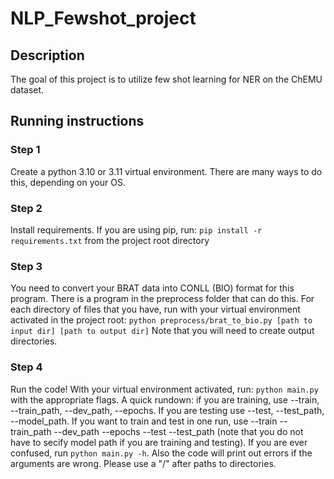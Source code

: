 # NLP_Fewshot_project
## Description
The goal of this project is to utilize few shot learning for NER on the ChEMU dataset.
## Running instructions
### Step 1
Create a python 3.10 or 3.11 virtual environment. There are many ways to do this, depending on your OS.
### Step 2
Install requirements. If you are using pip, run:
```pip install -r requirements.txt```
from the project root directory
### Step 3
You need to convert your BRAT data into CONLL (BIO) format for this program. There is a program in the preprocess folder that can do this. For each directory of files that you have, run with your virtual environment activated in the project root:
```python preprocess/brat_to_bio.py [path to input dir] [path to output dir]```
Note that you will need to create output directories. 
### Step 4
Run the code! With your virtual environment activated, run:
```python main.py``` with the appropriate flags. A quick rundown: if you are training, use --train, --train_path, --dev_path, --epochs. If you are testing use --test, --test_path, --model_path. If you want to train and test in one run, use
--train --train_path --dev_path --epochs --test --test_path (note that you do not have to secify model path if you are training and testing). If you are ever confused, run ```python main.py -h```. Also the code will print out errors if the arguments are wrong. Please use a "/" after paths to directories.
